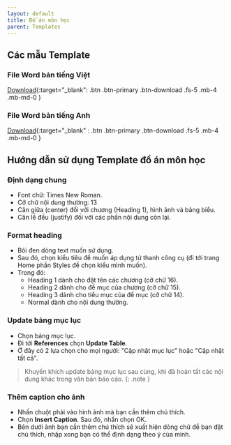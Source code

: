 ```yaml
---
layout: default
title: Đồ án môn học
parent: Templates
---
```


## Các mẫu Template

### File Word bản tiếng Việt

[Download](https://raw.githubusercontent.com/SVUIT/report-templates/main/course-project/Template_Do_An_Mon_Hoc_VN.docx){:target="_blank": .btn .btn-primary .btn-download .fs-5 .mb-4 .mb-md-0 }

### File Word bản tiếng Anh

[Download](https://raw.githubusercontent.com/SVUIT/report-templates/main/course-project/Template_Do_An_Mon_Hoc_EN.docx){:target="_blank" : .btn .btn-primary .btn-download .fs-5 .mb-4 .mb-md-0 }

## Hướng dẫn sử dụng Template đồ án môn học

### Định dạng chung

- Font chữ: Times New Roman.
- Cỡ chữ nội dung thường: 13
- Căn giữa (center) đối với chương (Heading 1), hình ảnh và bảng biểu.
- Căn lề đều (justify) đối với các phần nội dung còn lại.

### Format heading

- Bôi đen dòng text muốn sử dụng.
- Sau đó, chọn kiểu tiêu đề muốn áp dụng từ thanh công cụ (đi tới trang Home phần Styles để chọn kiểu mình muốn).
- Trong đó:
    - Heading 1 dành cho đặt tên các chương (cỡ chữ 16).
    - Heading 2 dành cho đề mục của chương (cỡ chữ 15).
    - Heading 3 dành cho tiểu mục của đề mục (cỡ chữ 14).
    - Normal dành cho nội dung thường.

### Update bảng mục lục

- Chọn bảng mục lục.
- Đi tới **References** chọn **Update Table**.
- Ở đây có 2 lựa chọn cho mọi người: "Cập nhật mục lục" hoặc "Cập nhật tất cả".

> Khuyến khích update bảng mục lục sau cùng, khi đã hoàn tất các nội dung khác trong văn bản báo cáo.
{: .note }

### Thêm caption cho ảnh

- Nhấn chuột phải vào hình ảnh mà bạn cần thêm chú thích.
- Chọn **Insert Caption**. Sau đó, nhấn chọn OK.
- Bên dưới ảnh bạn cần thêm chú thích sẽ xuất hiện dòng chữ để bạn đặt chú thích, nhập xong bạn có thể định dạng theo ý của mình.